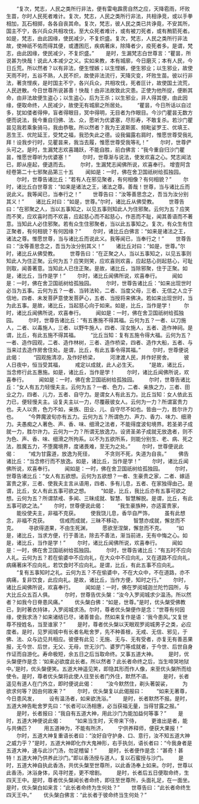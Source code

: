 <!-- { "loadSidebar": true } -->
　　“复次，梵志，人民之类所行非法，便有雷电霹雳自然之应，天降雹雨，坏败生苗，尔时人民死者难计。复次，梵志，人民之类所行非法，共相诤竞，或以手拳相加，瓦石相掷，各各自丧其命。复次，梵志，彼人民之类已共诤竟，不安其所，国主不宁，各兴兵众共相攻伐，至大众死者难计，或有被刀死者，或有矟箭死者。如是，梵志，由此因缘，使民减少，不复炽盛。复次，梵志，人民之类所行非法故，使神祇不佑而得其便，或遭困厄，疾病著床，除降者少，疫死者多。是谓，梵志，由此因缘，使民减少，不复炽盛。”
　　是时，生漏梵志白世尊言：“瞿昙，所说甚为快哉！说此人本减少之义。实如来教，本有城廓，今日磨灭；本有人民，今日丘荒。所以然者？以有非法，便生悭嫉；以生悭嫉，便生邪业；以生邪业，故使天雨不时，五谷不熟，人民不炽，故使非法流行，天降灾变，坏败生苗。彼以行非法，著贪悭疾，是时国主不宁，各兴兵众，共相攻伐，死者叵计，故使国土流荒，人民迸散。今日世尊所说甚善！快哉！由非法故致此灾患。正使为他所捉，便断其命，由非法故便生盗心；以生盗心，后为王杀；以生邪业，非人得其便，由此因缘，便取命终，人民减少，故使无有城廓之所居处。
　　“瞿昙，今日所话以自过多，犹如偻者得伸，盲者得眼目，冥中得明，无目者为作眼目。今沙门瞿昙无数方便而说法，我今重自归佛、法、众，愿听为优婆塞，尽形寿，不敢复杀。若沙门瞿昙见我若乘象骑马，我由恭敬。所以然者？我为王波斯匿、频毗娑罗王、优填王、恶生王、优陀延王，受梵之福，我恐失此之德。设我偏露右肩时，惟愿世尊受我礼拜！设我步行时，见瞿昙来，我当去履，惟愿世尊受我等礼！”
　　尔时，世尊俨头可之。是时，生漏梵志欢喜踊跃，不能自胜，前白佛言：“我今重自归沙门瞿昙，惟愿世尊听为优婆塞！”
　　尔时，世尊渐与说法，使发欢喜之心。梵志闻法已，即从座起，便退而去。
　　尔时，生漏梵志闻佛所说，欢喜奉行。
增壹阿含经卷第二十七邪聚品第三十五
　　闻如是：一时，佛在舍卫国祇树给孤独园。
　　尔时，世尊告诸比丘：“若有人在邪见聚者，有何相像？有何相貌？”
　　尔时，诸比丘白世尊言：“如来是诸法之王，诸法之尊。善哉！世尊，当与诸比丘而说此义。我等闻已，当奉行之！”
　　世尊告曰：“汝等善思念之，吾当为汝分别其义！”
　　诸比丘对曰：“如是，世尊。”尔时，诸比丘从佛受教。
　　世尊告曰：“在邪聚之人，当以五事知之，以见五事则知此人为住邪聚。云何为五？应笑而不笑，应欢喜时而不欢喜，应起慈心而不起慈心，作恶而不耻，闻其善语而不著意。当知此人必住邪聚。若有众生住邪聚者，当以此五事知之。复次，有众生有住正聚者，有何相貌？有何因缘？”
　　尔时，诸比丘白佛言：“如来是诸法之王，诸法之尊。惟愿世尊，当与诸比丘而说此义。我等闻已，当奉行之！”
　　世尊告曰：“汝等善思念之，吾当为汝分别其义！”
　　诸比丘对曰：“如是，世尊。”尔时，诸比丘从佛受教。
　　世尊告曰：“在正聚之人，当以五事知之，以见五事则知此人为住正聚。云何为五？应笑则笑，应欢喜则欢喜，应起慈心则起慈心，可耻则取，闻善著意。当知此人已住正聚。是故，诸比丘，当除邪聚，住于正聚。如是，诸比丘，当作是学！”
　　尔时，诸比丘闻佛所说，欢喜奉行。
　　闻如是：一时，佛在舍卫国祇树给孤独园。
　　尔时，世尊告诸比丘：“如来出现世时必当为五事。云何为五？一者、当转法轮，二者、当度父母，三者、无信之人立于信地，四者、未发菩萨意使发菩萨心，五者、当授将来佛决。若如来出现世时，当为此五事。是故，诸比丘，当起慈心向于如来。如是，比丘，当作是学！
　　尔时，诸比丘闻佛所说，欢喜奉行。
　　闻如是：一时，佛在舍卫国祇树给孤独园。
　　尔时，世尊告诸比丘：“有五惠施不得其福。云何为五？一者、以刀施人，二者、以毒施人，三者、以野牛施人，四者、淫女施人，五者、造作神祠。是谓，比丘，有此五施不得其福。
　　“比丘当知：复有五施令得大福。云何为五？一者、造作园观，二者、造作林树，三者、造作桥梁，四者、造作大船，五者、与当来过去造作房舍住处。是谓，比丘，有此五事令得其福。”
　　尔时，世尊便说此偈：
　　“园观施清凉，及作好桥梁，
　　河津渡人民，并作好房舍。
　　彼人日夜中，恒当受其福，
　　戒定以成就，此人必生天。
　　“是故，诸比丘，当念修行此五惠施。如是，诸比丘，当作是学！
　　尔时，诸比丘闻佛所说，欢喜奉行。
　　闻如是：一时，佛在舍卫国祇树给孤独园。
　　尔时，世尊告诸比丘：“女人有五力轻慢夫主。云何为五？一者、色力，二者、亲族之力，三者、田业之力，四者、儿力，五者、自守力。是谓女人有此五力。比丘当知：女人依此五力已，便轻慢夫主。设复夫主以一力，尽覆蔽彼女人。云何为一力？所谓富贵力也。夫人以贵，色力不如，亲族、田业、儿、自守尽不如也。皆由一力，胜尔许力也。
　　“今弊魔波旬亦有五力。云何为五？所谓色力、声力、香力、味力、细滑力。夫愚痴之人著色、声、香、味、细滑之法者，不能得度波旬境界。若圣弟子成就一力，胜尔许力。云何为一力？所谓无放逸力。设贤圣弟子成就无放逸者，则不为色、声、香、味、细滑之所拘系。以不为五欲所系，则能分别生、老、病、死之法，胜魔五力，不堕魔境界，度诸畏难，至无为之处。”
　　尔时，世尊便说此偈：
　　“戒为甘露道，放逸为死径，
　　不贪则不死，失道为自丧。”
　　佛告诸比丘：“当念修行而不放逸。如是，诸比丘，当作是学！”
　　尔时，诸比丘闻佛所说，欢喜奉行。
　　闻如是：一时，佛在舍卫国祇树给孤独园。
　　尔时，世尊告诸比丘：“女人有五欲想。云何为五欲想？一者、生豪贵之家，二者、嫁适富贵之家，三者、使我夫主言从语用，四者、多有儿息，五者、在家独得由己。是谓，比丘，女人有此五事可欲之想。
　　“如是，比丘，我比丘亦有五事可欲之想。云何为五？所谓禁戒、多闻、三昧成就、智慧、智慧解脱。是谓，比丘，有此五事可欲之法。”
　　尔时，世尊便说此偈：
　　“我生豪族种，亦适富贵家，
　　能役使夫主，非福不克获。
　　使我饶儿息，香华自严饰，
　　虽有此想念，非福不克获。
　　信戒而成就，三昧不移动，
　　智慧亦成就，懈怠而不克。
　　寻欲得道果，不由生死渊，
　　愿欲至涅槃，懈怠而不克。
　　“如是，诸比丘，当求方便，行于善法，除去不善法，渐当前进，无有中悔之心。如是，诸比丘，当作是学！”
　　尔时，诸比丘闻佛所说，欢喜奉行。
　　闻如是：一时，佛在舍卫国祇树给孤独园。
　　尔时，世尊告诸比丘：“有五时不应向人礼。云何为五？若在偷婆中不应向礼，在大众中不应向礼，又在道路不应向礼，病痛著床不应向礼，若饮食时不应向礼。是谓，比丘，有此五事不应向礼。
　　“复有五事知时之礼。云何为五？不在偷婆中，不在大众中，不在道路，亦不病痛，复非饮食，此应向礼。是故，诸比丘，当作方便，知时之行。”
　　尔时，诸比丘闻佛所说，欢喜奉行。
　　闻如是：一时，佛在罗阅城迦兰陀竹园所，与大比丘众五百人俱。
　　尔时，世尊告优头槃：“汝今入罗阅城求少温汤。所以然者？如我今日脊患风痛。”
　　优头槃白佛：“如是，世尊。”是时，优头槃受佛教已，到时著衣持钵，入罗阅城求汤。尔时，尊者优头槃便作是念：“世尊有何因缘，使我求汤？如来诸结已尽，诸善普会。然如来复作是语：‘我今患风。’又复世尊不授姓名，当至谁家？”
　　是时，尊者优头槃以天眼观罗阅城男子之类，必应度者。是时，见罗阅城中有长者名毗舍罗，先不种善根，无戒、无信、邪见，于佛、法、众与边见共相应。彼便有此见：无施、无与、无有受者，亦复无有善恶果报，无今世、后世，无父、无母，世无沙门、婆罗门等成就者，于今世、后世自身作证而自游化。寿命极短，余五日之后当取命终。又事五道大神。
　　是时，优头槃便作是念：‘如来必欲度此长者。所以然者？此长者命终之后，当生啼哭地狱中。’是时，优头槃便笑。五道大神遥见笑，即隐其形而作人像，来至优头槃所而给使令。是时，尊者优头槃将此使人往至长者门外住，默然不语。
　　是时，长者遥见有道人在门外立，即时便说此偈：
　　“汝今默然住，剃头著袈裟，
　　为欲求何等？因由何故来？”
　　尔时，优头槃复以此偈报曰：
　　“如来无著尊，今日患风发，
　　设有温汤者，如来欲洗浴。”
　　是时，长者默然不报。是时，五道大神告毗舍罗先曰：“长者可以汤相惠，必当获福无量，当得甘露之报。”
　　是时，长者报曰：“我自有五道大神，用此沙门为能加益何等事？”
　　是时，五道大神便说此偈：
　　“如来当生时，天帝来下侍，
　　更谁出是者，能与共俦匹？
　　用五道神为，不能有所济，
　　宁供养释师，便获大果报！”
　　尔时，五道大神复重语长者曰：“汝好自守护身、口、意行，汝不知五道大神之威力乎？”是时，五道大神即化作大鬼神形，右手执剑，语长者曰：“今我身者是五道大神，速与此沙门汤，勿足稽留！”
　　是时，长者便作是念：“甚奇！甚特！五道大神乃供养此沙门。”即以香汤授与道人，复以石蜜授与沙门。
　　是时，五道大神自执此香汤，共优头槃至世尊所，以此香汤奉上如来。尔时，世尊以此香汤，沐浴身体，风寻时差，更不增剧。
　　是时，长者后五日便取命终，生四天王中。是时，尊者优头槃闻长者命终，即往至世尊所，头面礼足，在一面坐。是时，优头槃白如来言：“此长者命终为生何处？”
　　世尊告曰：“此长者命终生四天王中。”
　　优头槃白佛言：“此长者于彼命终当生何处？”

